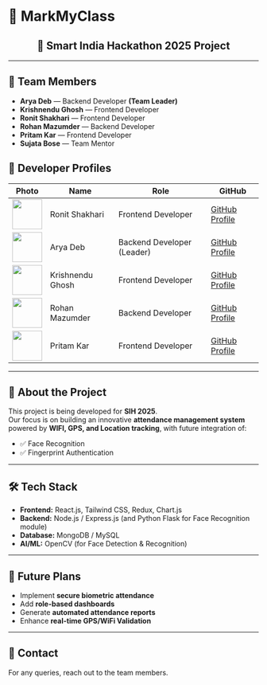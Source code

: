# 📌 MarkMyClass

<div align="center">

## 🚀 Smart India Hackathon 2025 Project 

</div>

---

## 👥 Team Members

- **Arya Deb** — Backend Developer **(Team Leader)**
- **Krishnendu Ghosh** — Frontend Developer
- **Ronit Shakhari** — Frontend Developer
- **Rohan Mazumder** — Backend Developer
- **Pritam Kar** — Frontend Developer
- **Sujata Bose** — Team Mentor

## 🔗 Developer Profiles

| Photo                                                                                    | Name             | Role                       | GitHub                                             |
| ---------------------------------------------------------------------------------------- | ---------------- | -------------------------- | -------------------------------------------------- |
| <img src="https://avatars.githubusercontent.com/u/150105316?v=4" width="60" height="60"> | Ronit Shakhari   | Frontend Developer         | [GitHub Profile](https://github.com/ronit5036m)    |
| <img src="https://avatars.githubusercontent.com/u/202676976?v=4" width="60" height="60"> | Arya Deb         | Backend Developer (Leader) | [GitHub Profile](https://github.com/AryaDeb1234)   |
| <img src="https://avatars.githubusercontent.com/u/208441686?v=4" width="60" height="60"> | Krishnendu Ghosh | Frontend Developer         | [GitHub Profile](https://github.com/krishnendu-G0) |
| <img src="https://avatars.githubusercontent.com/u/191576151?v=4" width="60" height="60"> | Rohan Mazumder   | Backend Developer          | [GitHub Profile](https://github.com/Rohan-cs24)    |
| <img src="https://avatars.githubusercontent.com/u/140363791?v=4" width="60" height="60"> | Pritam Kar       | Frontend Developer         | [GitHub Profile](https://github.com/PritamIsHere)  |

---

## 📌 About the Project

This project is being developed for **SIH 2025**.  
Our focus is on building an innovative **attendance management system** powered by **WIFI, GPS, and Location tracking**, with future integration of:

- ✅ Face Recognition
- ✅ Fingerprint Authentication

---

## 🛠️ Tech Stack

- **Frontend:** React.js, Tailwind CSS, Redux, Chart.js
- **Backend:** Node.js / Express.js (and Python Flask for Face Recognition module)
- **Database:** MongoDB / MySQL
- **AI/ML:** OpenCV (for Face Detection & Recognition)

---

## 🚀 Future Plans

- Implement **secure biometric attendance**
- Add **role-based dashboards**
- Generate **automated attendance reports**
- Enhance **real-time GPS/WiFi Validation**

---

## 📧 Contact

For any queries, reach out to the team members.
